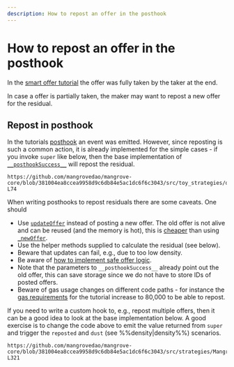 ```yaml
---
description: How to repost an offer in the posthook
---
```


# How to repost an offer in the posthook

In the [smart offer tutorial](../tutorials/smart-offer.md) the offer was fully taken by the taker at the end.

In case a offer is partially taken, the maker may want to repost a new offer for the residual.

## Repost in posthook

In the tutorials [posthook](../tutorials/smart-offer.md#emit-in-posthook) an event was emitted. However, since reposting is such a common action, it is already implemented for the simple cases - if you invoke `super` like below, then the base implementation of [`__posthookSuccess__`](./TODOnatspec) will repost the residual.

```solidity reference title="OfferMakerTutorial.sol"
https://github.com/mangrovedao/mangrove-core/blob/381004ea8ccea9958d9c6db84e5ac1dc6f6c3043/src/toy_strategies/offer_maker/tutorial/OfferMakerTutorialResidual.sol#L61-L74
```

When writing posthooks to repost residuals there are some caveats. One should

* Use [`updateOffer`](./TODOnatspec) instead of posting a new offer. The old offer is not alive and can be reused (and the memory is hot), this is [cheaper](../how-to-guides/gasreq-howto.md) than using [`_newOffer`](./todonatspec).
* Use the helper methods supplied to calculate the residual (see below).
* Beware that updates can fail, e.g., due to too low density.
* Be aware of [how to implement safe offer logic](../HowToImplement.md).
* Note that the parameters to `__posthookSuccess__` already point out the old offer, this can save storage since we do not have to store IDs of posted offers.
* Beware of gas usage changes on different code paths - for instance the [gas requirements](./gasreq-howto.md) for the tutorial increase to 80,000 to be able to repost.

If you need to write a custom hook to, e.g., repost multiple offers, then it can be a good idea to look at the base implementation below. A good exercise is to change the code above to emit the value returned from `super` and trigger the `reposted` and `dust` (see %%density|density%%) scenarios.

<!-- 

cast send --rpc-url $LOCAL_URL "$MANGROVE" "snipes(address, address, uint[4][], bool)" "$WETH" "$DAI" "[[$OFFER_ID,999999999999999999,1700000000000000000000,100000000000000000]]" 1 --private-key "$PRIVATE_KEY"

cast send --rpc-url $LOCAL_URL "$MANGROVE" "snipes(address, address, uint[4][], bool)" "$WETH" "$DAI" "[[$OFFER_ID,500000000000000000,1700000000000000000000,100000000000000000]]" 1 --private-key "$PRIVATE_KEY"

-->

```solidity reference title="MangroveOffer.sol"
https://github.com/mangrovedao/mangrove-core/blob/381004ea8ccea9958d9c6db84e5ac1dc6f6c3043/src/strategies/MangroveOffer.sol#L277-L321
```
